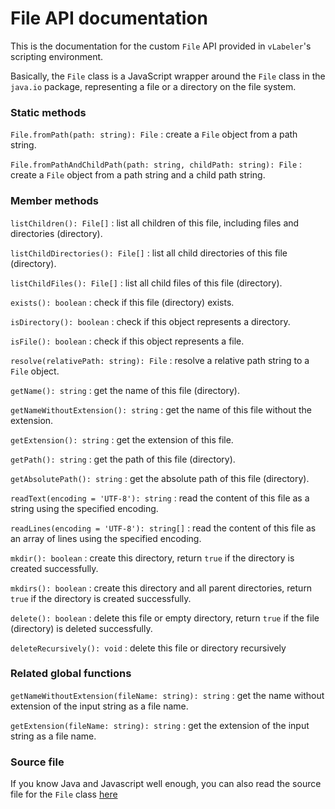 # File API documentation

This is the documentation for the custom `File` API provided in `vLabeler`'s scripting environment.

Basically, the `File` class is a JavaScript wrapper around the `File` class in the `java.io` package, representing a
file or a directory on the file system.

### Static methods

`File.fromPath(path: string): File` : create a `File` object from a path string.

`File.fromPathAndChildPath(path: string, childPath: string): File` : create a `File` object from a path string and a
child path string.

### Member methods

`listChildren(): File[]` : list all children of this file, including files and directories (directory).

`listChildDirectories(): File[]` : list all child directories of this file (directory).

`listChildFiles(): File[]` : list all child files of this file (directory).

`exists(): boolean` : check if this file (directory) exists.

`isDirectory(): boolean` : check if this object represents a directory.

`isFile(): boolean` : check if this object represents a file.

`resolve(relativePath: string): File` : resolve a relative path string to a `File` object.

`getName(): string` : get the name of this file (directory).

`getNameWithoutExtension(): string` : get the name of this file without the extension.

`getExtension(): string` : get the extension of this file.

`getPath(): string` : get the path of this file (directory).

`getAbsolutePath(): string` : get the absolute path of this file (directory).

`readText(encoding = 'UTF-8'): string` : read the content of this file as a string using the specified encoding.

`readLines(encoding = 'UTF-8'): string[]` : read the content of this file as an array of lines using the specified
encoding.

`mkdir(): boolean` : create this directory, return `true` if the directory is created successfully.

`mkdirs(): boolean` : create this directory and all parent directories, return `true` if the directory is created
successfully.

`delete(): boolean` : delete this file or empty directory, return `true` if the file (directory) is deleted
successfully.

`deleteRecursively(): void` : delete this file or directory recursively

### Related global functions

`getNameWithoutExtension(fileName: string): string` : get the name without extension of the input string as a file name.

`getExtension(fileName: string): string` : get the extension of the input string as a file name.

### Source file

If you know Java and Javascript well enough, you can also read the source file for the `File`
class [here](../src/jvmMain/resources/js/file.js)
